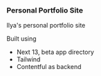 ### Personal Portfolio Site

Ilya's personal portfolio site

Built using

- Next 13, beta app directory
- Tailwind
- Contentful as backend
